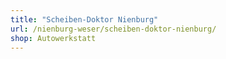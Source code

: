```yaml
---
title: "Scheiben-Doktor Nienburg"
url: /nienburg-weser/scheiben-doktor-nienburg/
shop: Autowerkstatt
---
```

